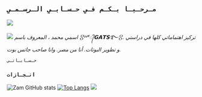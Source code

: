 ## `مـرحـبـا بـكـم فـي حـسـابـي الـرسـمـي`

<a href="https://whatsapp.com/channel/0029VaiUhw5BFLgV89U3rT18" target="blank"><img src="https://img.shields.io/badge/MY%20CHANNEL-25D366?style=for-the-badge&logo=whatsapp&logoColor=white" /></a>

<a href="https://github.com/DK3MK"><img src="https://cardivo.vercel.app/api?name=ERIN-MD+&description=مرحباً+انا+جاتس+مطور+مشروع+جاتس+بوت..&image=https://raw.githubusercontent.com/ERIN-MD/ERIN-MEDIA/main/Just_For_Nano_Bot/ERIN.jpeg&backgroundColor=%23ecf0f1&instagram=ERIN-MD&whatsapp=https://whatsapp.com/channel/0029VaiUhw5BFLgV89U3rT18&pattern=leaf&colorPattern=%23eaeaea"
/></a>
_اسمي محمد ، المعروف باسم 𒌐ᶦᶰᵈ᭄𝗚𝗔𝗧𝗦࿐𒌐. تركيز اهتماماتي كلها في دراستي و تطوير البوتات. أنا من مصر. وانا صاحب جاتس بوت._

`حـسـابـاتـي`






### `انـجـازات`

![Zam GitHub stats](https://github-readme-stats.vercel.app/api?username=ERIN-MD\&rank_icon=github&theme=algolia&locale=ar)
[![Top Langs](https://github-readme-stats.vercel.app/api/top-langs/?username=ERIN-MD&theme=algolia&locale=ar)](https://github.com/ERIN-MD)
![](https://github-contributor-stats.vercel.app/api?username=ERIN-MD&limit=5&theme=algolia&combine_all_yearly_contributions=true&locale=ar)
</a>
